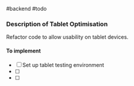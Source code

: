 #backend
#todo 

### Description of Tablet Optimisation
Refactor code to allow usability on tablet devices.

#### To implement
- [ ] Set up tablet testing environment
- [ ] 
- [ ] 